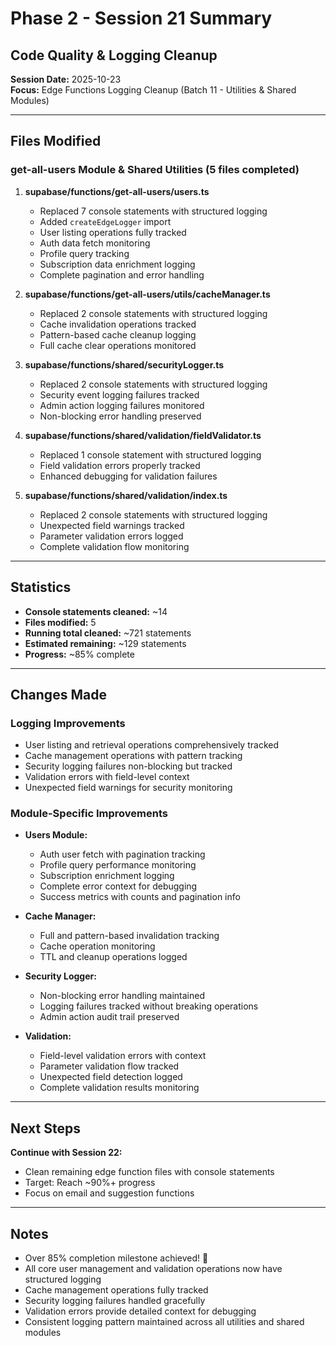 # Phase 2 - Session 21 Summary
## Code Quality & Logging Cleanup

**Session Date:** 2025-10-23  
**Focus:** Edge Functions Logging Cleanup (Batch 11 - Utilities & Shared Modules)

---

## Files Modified

### get-all-users Module & Shared Utilities (5 files completed)
1. **supabase/functions/get-all-users/users.ts**
   - Replaced 7 console statements with structured logging
   - Added `createEdgeLogger` import
   - User listing operations fully tracked
   - Auth data fetch monitoring
   - Profile query tracking
   - Subscription data enrichment logging
   - Complete pagination and error handling

2. **supabase/functions/get-all-users/utils/cacheManager.ts**
   - Replaced 2 console statements with structured logging
   - Cache invalidation operations tracked
   - Pattern-based cache cleanup logging
   - Full cache clear operations monitored

3. **supabase/functions/shared/securityLogger.ts**
   - Replaced 2 console statements with structured logging
   - Security event logging failures tracked
   - Admin action logging failures monitored
   - Non-blocking error handling preserved

4. **supabase/functions/shared/validation/fieldValidator.ts**
   - Replaced 1 console statement with structured logging
   - Field validation errors properly tracked
   - Enhanced debugging for validation failures

5. **supabase/functions/shared/validation/index.ts**
   - Replaced 2 console statements with structured logging
   - Unexpected field warnings tracked
   - Parameter validation errors logged
   - Complete validation flow monitoring

---

## Statistics

- **Console statements cleaned:** ~14
- **Files modified:** 5
- **Running total cleaned:** ~721 statements
- **Estimated remaining:** ~129 statements
- **Progress:** ~85% complete

---

## Changes Made

### Logging Improvements
- User listing and retrieval operations comprehensively tracked
- Cache management operations with pattern tracking
- Security logging failures non-blocking but tracked
- Validation errors with field-level context
- Unexpected field warnings for security monitoring

### Module-Specific Improvements
- **Users Module:**
  - Auth user fetch with pagination tracking
  - Profile query performance monitoring
  - Subscription enrichment logging
  - Complete error context for debugging
  - Success metrics with counts and pagination info

- **Cache Manager:**
  - Full and pattern-based invalidation tracking
  - Cache operation monitoring
  - TTL and cleanup operations logged

- **Security Logger:**
  - Non-blocking error handling maintained
  - Logging failures tracked without breaking operations
  - Admin action audit trail preserved

- **Validation:**
  - Field-level validation errors with context
  - Parameter validation flow tracked
  - Unexpected field detection logged
  - Complete validation results monitoring

---

## Next Steps

**Continue with Session 22:**
- Clean remaining edge function files with console statements
- Target: Reach ~90%+ progress
- Focus on email and suggestion functions

---

## Notes
- Over 85% completion milestone achieved! 🎉
- All core user management and validation operations now have structured logging
- Cache management operations fully tracked
- Security logging failures handled gracefully
- Validation errors provide detailed context for debugging
- Consistent logging pattern maintained across all utilities and shared modules
